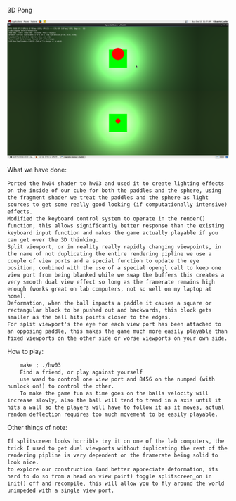 3D Pong


![Splitscreen with facing paddles](https://raw.githubusercontent.com/DanielMiles/3D-Pong/master/Screenshot-1.png "Screenshot")

What we have done:

    Ported the hw04 shader to hw03 and used it to create lighting effects on the inside of our cube for both the paddles and the sphere, using the fragment shader we treat the paddles and the sphere as light sources to get some really good looking (if computationally intensive) effects. 
    Modified the keyboard control system to operate in the render() function, this allows significantly better response than the existing keyboard input function and makes the game actually playable if you can get over the 3D thinking. 
    Split viewport, or in reality really rapidly changing viewpoints, in the name of not duplicating the entire rendering pipline we use a couple of view ports and a special function to update the eye position, combined with the use of a special opengl call to keep one view port from being blanked while we swap the buffers this creates a very smooth dual view effect so long as the framerate remains high enough (works great on lab computers, not so well on my laptop at home). 
    Deformation, when the ball impacts a paddle it causes a square or rectangular block to be pushed out and backwards, this block gets smaller as the ball hits points closer to the edges. 
    For split viewport's the eye for each view port has been attached to an opposing paddle, this makes the game much more easily playable than fixed viewports on the other side or worse viewports on your own side. 


How to play:

        make ; ./hw03
        Find a friend, or play against yourself 
        use wasd to control one view port and 8456 on the numpad (with numlock on!) to control the other. 
        To make the game fun as time goes on the balls velocity will increase slowly, also the ball will tend to trend in a axis until it hits a wall so the players will have to follow it as it moves, actual random deflection requires too much movement to be easily playable. 

Other things of note: 

    If splitscreen looks horrible try it on one of the lab computers, the trick I used to get dual viewports without duplicating the rest of the rendering pipline is very dependent on the framerate being solid to look nice. 
    to explore our construction (and better appreciate deformation, its hard to do so from a head on view point) toggle splitscreen_on in init() off and recompile, this will allow you to fly around the world unimpeded with a single view port. 
